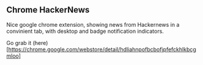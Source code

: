 Chrome HackerNews
-----------------

Nice google chrome extension, showing news from Hackernews in a convinient tab, with desktop and badge notification indicators.

Go grab it (here)[https://chrome.google.com/webstore/detail/hdliahnpofbcbofjpfefckhlkbcgmloo]